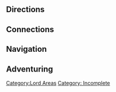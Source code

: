 ## Directions

## Connections

## Navigation

## Adventuring

[Category:Lord Areas](Category:Lord_Areas "wikilink") [Category:
Incomplete](Category:_Incomplete "wikilink")
